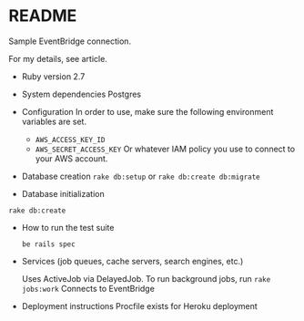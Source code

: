 # README

Sample EventBridge connection.

For my details, see article.

* Ruby version
  2.7

* System dependencies
  Postgres

* Configuration
  In order to use, make sure the following environment variables are set.
  - `AWS_ACCESS_KEY_ID`
  - `AWS_SECRET_ACCESS_KEY`
  Or whatever IAM policy you use to connect to your AWS account.

* Database creation
  ```rake db:setup``` 
  or 
  ```rake db:create db:migrate```

* Database initialization
```
rake db:create
```

* How to run the test suite
	
  ```
  be rails spec
  ```
  
* Services (job queues, cache servers, search engines, etc.)

  Uses ActiveJob via DelayedJob. To run background jobs, run `rake jobs:work`
  Connects to EventBridge

* Deployment instructions
  Procfile exists for Heroku deployment

